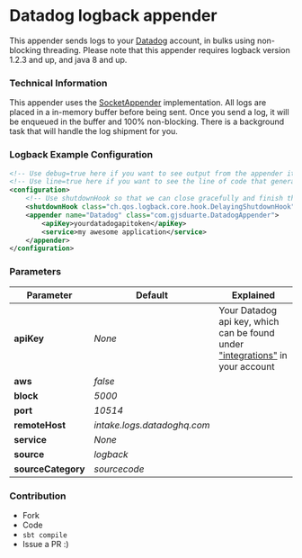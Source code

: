 # Datadog logback appender
This appender sends logs to your [Datadog](https://www.datadoghq.com/) account, in bulks using non-blocking threading. Please note that this appender requires logback version 1.2.3 and up, and java 8 and up.

### Technical Information
This appender uses the [SocketAppender](https://github.com/qos-ch/logback/blob/master/logback-classic/src/main/java/ch/qos/logback/classic/net/SocketAppender.java) implementation. All logs are placed in a in-memory buffer before being sent. Once you send a log, it will be enqueued in the buffer and 100% non-blocking. There is a background task that will handle the log shipment for you.

### Logback Example Configuration
```xml
<!-- Use debug=true here if you want to see output from the appender itself -->
<!-- Use line=true here if you want to see the line of code that generated this log -->
<configuration>
    <!-- Use shutdownHook so that we can close gracefully and finish the log drain -->
    <shutdownHook class="ch.qos.logback.core.hook.DelayingShutdownHook"/>
    <appender name="Datadog" class="com.gjsduarte.DatadogAppender">
        <apiKey>yourdatadogapitoken</apiKey>
        <service>my awesome application</service>
    </appender>
</configuration>
```

### Parameters
| Parameter          | Default                              | Explained                                                                                                                       |
| ------------------ | ------------------------------------ | ------------------------------------------------------------------------------------------------------------------------------- |
| **apiKey**         | *None*                               | Your Datadog api key, which can be found under ["integrations"](https://app.datadoghq.com/account/settings#api) in your account |
| **aws**            | *false*                              |                                                                                                                                 |
| **block**          | *5000*                               |                                                                                                                                 |
| **port**           | *10514*                              |                                                                                                                                 |
| **remoteHost**     | *intake.logs.datadoghq.com*          |                                                                                                                                 |
| **service**        | *None*                               |                                                                                                                                 |
| **source**         | *logback*                            |                                                                                                                                 |
| **sourceCategory** | *sourcecode*                         |                                                                                                                                 |

### Contribution
 - Fork
 - Code
 - ```sbt compile```
 - Issue a PR :)